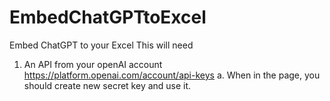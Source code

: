 # EmbedChatGPTtoExcel
Embed ChatGPT to your Excel
This will need 
1. An API from your openAI account https://platform.openai.com/account/api-keys
a. When in the page, you should create new secret key and use it. 

